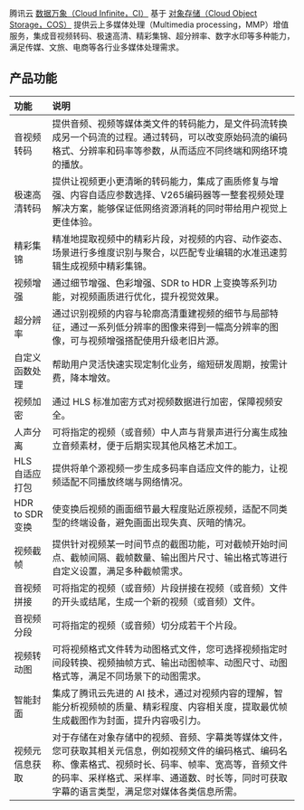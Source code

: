 腾讯云 [数据万象（Cloud Infinite，CI）](https://cloud.tencent.com/document/product/460) 基于 [对象存储（Cloud Object Storage，COS）](https://cloud.tencent.com/document/product/436) 提供云上多媒体处理（Multimedia processing，MMP）增值服务，集成音视频转码、极速高清、精彩集锦、超分辨率、数字水印等多种能力，满足传媒、文旅、电商等各行业多媒体处理需求。

## 产品功能

| 功能            | 说明                                                         |
| :-------------- | :----------------------------------------------------------- |
| 音视频转码      | 提供音频、视频等媒体类文件的转码能力，是文件码流转换成另一个码流的过程。通过转码，可以改变原始码流的编码格式、分辨率和码率等参数，从而适应不同终端和网络环境的播放。 |
| 极速高清转码    | 提供让视频更小更清晰的转码能力，集成了画质修复与增强、内容自适应参数选择、V265编码器等一整套视频处理解决方案，能够保证低网络资源消耗的同时带给用户视觉上更佳体验。 |
| 精彩集锦        | 精准地提取视频中的精彩片段，对视频的内容、动作姿态、场景进行多维度识别与聚合，以匹配专业编辑的水准迅速剪辑生成视频中精彩集锦。 |
| 视频增强        | 通过细节增强、色彩增强、SDR to HDR 上变换等系列功能，对视频画质进行优化，提升视觉效果。 |
| 超分辨率        | 通过识别视频的内容与轮廓高清重建视频的细节与局部特征，通过一系列低分辨率的图像来得到一幅高分辨率的图像，可与视频增强搭配使用升级老旧片源。 |
| 自定义函数处理  | 帮助用户灵活快速实现定制化业务，缩短研发周期，按需计费，降本增效。 |
| 视频加密        | 通过 HLS 标准加密方式对视频数据进行加密，保障视频安全。      |
| 人声分离        | 可将指定的视频（或音频）中人声与背景声进行分离生成独立音频素材，便于后期实现其他风格艺术加工。 |
| HLS 自适应打包  | 提供将单个源视频一步生成多码率自适应文件的能力，让视频适配不同播放终端与网络情况。 |
| HDR to SDR 变换 | 使变换后视频的画面细节最大程度贴近原视频，适配不同类型的终端设备，避免画面出现失真、灰暗的情况。 |
| 视频截帧        | 提供针对视频某一时间节点的截图功能，可对截帧开始时间点、截帧间隔、截帧数量、输出图片尺寸、输出格式等进行自定义设置，满足多种截帧需求。 |
| 音视频拼接      | 可将指定的视频（或音频）片段拼接在视频（或音频）文件的开头或结尾，生成一个新的视频（或音频）文件。 |
| 音视频分段      | 可将指定的视频（或音频）切分成若干个片段。                   |
| 视频转动图      | 可将视频格式文件转为动图格式文件，您可选择视频指定时间段转换、视频抽帧方式、输出动图帧率、动图尺寸、动图格式等，满足不同场景下的动图需求。 |
| 智能封面        | 集成了腾讯云先进的 AI 技术，通过对视频内容的理解，智能分析视频帧的质量、精彩程度、内容相关度，提取最优帧生成截图作为封面，提升内容吸引力。 |
| 视频元信息获取  | 对于存储在对象存储中的视频、音频、字幕类等媒体文件，您可获取其相关元信息，例如视频文件的编码格式、编码名称、像素格式、视频时长、码率、帧率、宽高等，音频文件的码率、采样格式、采样率、通道数、时长等，同时可获取字幕的语言类型，满足您对媒体各类信息所需。 |



